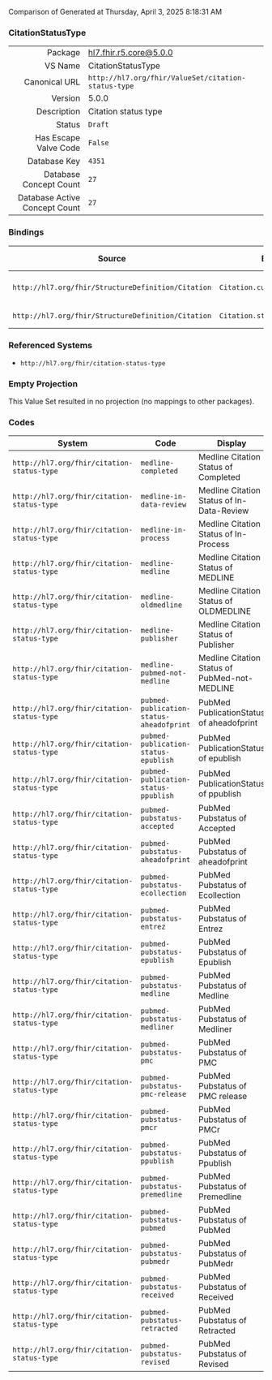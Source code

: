 Comparison of 
Generated at Thursday, April 3, 2025 8:18:31 AM

### CitationStatusType

|      |     |
| ---: | --- |
| Package | hl7.fhir.r5.core@5.0.0 |
| VS Name | CitationStatusType |
| Canonical URL | `http://hl7.org/fhir/ValueSet/citation-status-type` |
| Version | 5.0.0 |
| Description | Citation status type |
| Status | `Draft` |
| Has Escape Valve Code | `False` |
| Database Key | `4351` |
| Database Concept Count | `27` |
| Database Active Concept Count | `27` |
### Bindings

| Source | Element | Binding | Strength | Element Short |
| ------ | ------- | ------- | -------- | ------------- |
| `http://hl7.org/fhir/StructureDefinition/Citation` | `Citation.currentState` | `http://hl7.org/fhir/ValueSet/citation-status-type` | `Example` | The status of the citation record |
| `http://hl7.org/fhir/StructureDefinition/Citation` | `Citation.statusDate.activity` | `http://hl7.org/fhir/ValueSet/citation-status-type` | `Example` | Classification of the status |

### Referenced Systems

* `http://hl7.org/fhir/citation-status-type`
### Empty Projection

This Value Set resulted in no projection (no mappings to other packages).

### Codes

| System | Code | Display |
| ------ | ---- | ------- |
| `http://hl7.org/fhir/citation-status-type` | `medline-completed` | Medline Citation Status of Completed |
| `http://hl7.org/fhir/citation-status-type` | `medline-in-data-review` | Medline Citation Status of In-Data-Review |
| `http://hl7.org/fhir/citation-status-type` | `medline-in-process` | Medline Citation Status of In-Process |
| `http://hl7.org/fhir/citation-status-type` | `medline-medline` | Medline Citation Status of MEDLINE |
| `http://hl7.org/fhir/citation-status-type` | `medline-oldmedline` | Medline Citation Status of OLDMEDLINE |
| `http://hl7.org/fhir/citation-status-type` | `medline-publisher` | Medline Citation Status of Publisher |
| `http://hl7.org/fhir/citation-status-type` | `medline-pubmed-not-medline` | Medline Citation Status of PubMed-not-MEDLINE |
| `http://hl7.org/fhir/citation-status-type` | `pubmed-publication-status-aheadofprint` | PubMed PublicationStatus of aheadofprint |
| `http://hl7.org/fhir/citation-status-type` | `pubmed-publication-status-epublish` | PubMed PublicationStatus of epublish |
| `http://hl7.org/fhir/citation-status-type` | `pubmed-publication-status-ppublish` | PubMed PublicationStatus of ppublish |
| `http://hl7.org/fhir/citation-status-type` | `pubmed-pubstatus-accepted` | PubMed Pubstatus of Accepted |
| `http://hl7.org/fhir/citation-status-type` | `pubmed-pubstatus-aheadofprint` | PubMed Pubstatus of aheadofprint |
| `http://hl7.org/fhir/citation-status-type` | `pubmed-pubstatus-ecollection` | PubMed Pubstatus of Ecollection |
| `http://hl7.org/fhir/citation-status-type` | `pubmed-pubstatus-entrez` | PubMed Pubstatus of Entrez |
| `http://hl7.org/fhir/citation-status-type` | `pubmed-pubstatus-epublish` | PubMed Pubstatus of Epublish |
| `http://hl7.org/fhir/citation-status-type` | `pubmed-pubstatus-medline` | PubMed Pubstatus of Medline |
| `http://hl7.org/fhir/citation-status-type` | `pubmed-pubstatus-medliner` | PubMed Pubstatus of Medliner |
| `http://hl7.org/fhir/citation-status-type` | `pubmed-pubstatus-pmc` | PubMed Pubstatus of PMC |
| `http://hl7.org/fhir/citation-status-type` | `pubmed-pubstatus-pmc-release` | PubMed Pubstatus of PMC release |
| `http://hl7.org/fhir/citation-status-type` | `pubmed-pubstatus-pmcr` | PubMed Pubstatus of PMCr |
| `http://hl7.org/fhir/citation-status-type` | `pubmed-pubstatus-ppublish` | PubMed Pubstatus of Ppublish |
| `http://hl7.org/fhir/citation-status-type` | `pubmed-pubstatus-premedline` | PubMed Pubstatus of Premedline |
| `http://hl7.org/fhir/citation-status-type` | `pubmed-pubstatus-pubmed` | PubMed Pubstatus of PubMed |
| `http://hl7.org/fhir/citation-status-type` | `pubmed-pubstatus-pubmedr` | PubMed Pubstatus of PubMedr |
| `http://hl7.org/fhir/citation-status-type` | `pubmed-pubstatus-received` | PubMed Pubstatus of Received |
| `http://hl7.org/fhir/citation-status-type` | `pubmed-pubstatus-retracted` | PubMed Pubstatus of Retracted |
| `http://hl7.org/fhir/citation-status-type` | `pubmed-pubstatus-revised` | PubMed Pubstatus of Revised |

